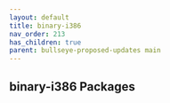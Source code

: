 ```yaml
---
layout: default
title: binary-i386
nav_order: 213
has_children: true
parent: bullseye-proposed-updates main
---
```


## binary-i386 Packages
